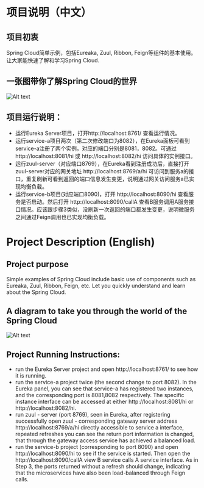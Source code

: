 项目说明（中文）
=========================
## 项目初衷
Spring Cloud简单示例，包括Eureaka, Zuul, Ribbon, Feign等组件的基本使用。让大家能快速了解和学习Spring Cloud.

## 一张图带你了解Spring Cloud的世界
![Alt text](https://github.com/TimRowe/spring-cloud-examples/blob/master/SpringCloud.png)

## 项目运行说明：
- 运行Eureka Server项目，打开http://localhost:8761/ 查看运行情况。  
- 运行service-a项目两次（第二次修改端口为8082），在Eureka面板可看到service-a注册了两个实例，对应的端口分别是8081，8082。可通过 http://localhost:8081/hi 或  http://localhost:8082/hi 访问具体的实例接口。  
- 运行zuul-server（对应端口8769），在Eureka看到注册成功后，直接打开zuul-server对应的网关地址 http://localhost:8769/a/hi 可访问到服务a的接口，重复刷新可看到返回的端口信息发生变更，说明通过网关访问服务a已实现均衡负载。  
- 运行service-b项目(对应端口8090)，打开 http://localhost:8090/hi 查看服务是否启动。然后打开 http://localhost:8090/callA 查看B服务调用A服务接口情况。应该跟步骤3类似，没刷新一次返回的端口都发生变更，说明微服务之间通过Feign调用也已实现均衡负载。  



Project Description (English)
=========================
## Project purpose
Simple examples of Spring Cloud include basic use of components such as Eureaka, Zuul, Ribbon, Feign, etc. Let you quickly understand and learn about the Spring Cloud.

## A diagram to take you through the world of the Spring Cloud
![Alt text](https://github.com/TimRowe/spring-cloud-examples/blob/master/SpringCloud.png)

## Project Running Instructions:
- run the Eureka Server project and open http://localhost:8761/ to see how it is running.
- run the service-a project twice (the second change to port 8082). In the Eureka panel, you can see that service-a has registered two instances, and the corresponding port is 8081,8082 respectively. The specific instance interface can be accessed at either http://localhost:8081/hi or http://localhost:8082/hi.
- run zuul - server (port 8769), seen in Eureka, after registering successfully open zuul - corresponding gateway server address http://localhost:8769/a/hi directly accessible to service a interface, repeated refreshes you can see the return port information is changed, that through the gateway access service has achieved a balanced load.
- run the service-b project (corresponding to port 8090) and open http://localhost:8090/hi to see if the service is started. Then open the http://localhost:8090/callA view B service calls A service interface. As in Step 3, the ports returned without a refresh should change, indicating that the microservices have also been load-balanced through Feign calls.
